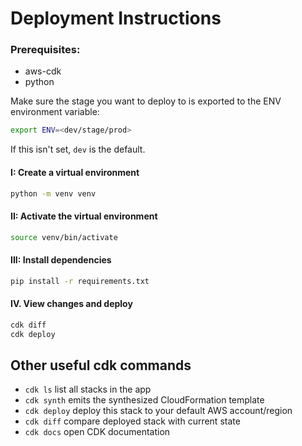 
# Deployment Instructions

### Prerequisites:

- aws-cdk
- python
  
Make sure the stage you want to deploy to is exported to the ENV environment variable:

```bash
export ENV=<dev/stage/prod>
```

If this isn't set, `dev` is the default.

#### I: Create a virtual environment

```bash
python -m venv venv
```

#### II: Activate the virtual environment

```bash
source venv/bin/activate
```

#### III: Install dependencies

```bash
pip install -r requirements.txt
```

#### IV. View changes and deploy

```bash
cdk diff
cdk deploy
```

## Other useful cdk commands

 * `cdk ls`          list all stacks in the app
 * `cdk synth`       emits the synthesized CloudFormation template
 * `cdk deploy`      deploy this stack to your default AWS account/region
 * `cdk diff`        compare deployed stack with current state
 * `cdk docs`        open CDK documentation
